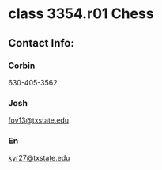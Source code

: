 # class 3354.r01 Chess



## Contact Info:

### Corbin 
630-405-3562

### Josh
fov13@txstate.edu

### En
kyr27@txstate.edu
